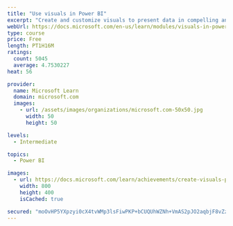 ```yaml
---
title: "Use visuals in Power BI"
excerpt: "Create and customize visuals to present data in compelling and insightful ways."
webUrl: https://docs.microsoft.com/en-us/learn/modules/visuals-in-power-bi/
type: course
price: Free
length: PT1H16M
ratings:
  count: 5045
  average: 4.7530227
heat: 56

provider:
  name: Microsoft Learn
  domain: microsoft.com
  images:
    - url: /assets/images/organizations/microsoft.com-50x50.jpg
      width: 50
      height: 50

levels:
  - Intermediate

topics:
  - Power BI

images:
  - url: https://docs.microsoft.com/learn/achievements/create-visuals-power-bi-desktop-social.png
    width: 800
    height: 400
    isCached: true

secured: "moOvHP5YXpzyi0cX4tvWMp3lsFiwPKP+bCUQUhWZNh+VmAS2pJO2aqbjF8vZzs2jXFTFdYNWj2LAq1mnu3Q7dobaIBovDT2PV40J0QDORHmIMnPod3uKX+WiwFRp93AeB4PaKTrH4zgNQf1xZuIwzDq+P+YjsARCbQzCRv6xhPG7bj2hLX1vn+8TTTuMcKyoXUvs1/uwLzjR6DYsp/Q0ZpRoIgBkqScRmmhH/NzF3UxPjYPwmatLdljd5dA8RzooJzd3iyrNWGYZJKX+gLB6nnYHxS+nIFp8v5JsHXKel4tAI1LDGsrUjfaauanGc6r2E6je0OpZmBi///SBjV6FSVDuThPvE1N9rTj61MtZwqg8B8reow/08BbGLAO5Y9nYz6SGHxyAYQpwGvN4GOW7R6KEtI/XPxfaVFXu0QDJYE0=;lpDgOmyxNouUBE5zjIRTnA=="
---
```


